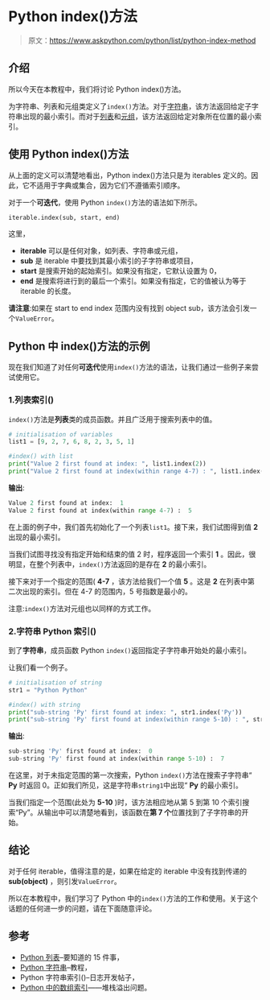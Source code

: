 # Python index()方法

> 原文：<https://www.askpython.com/python/list/python-index-method>

## 介绍

所以今天在本教程中，我们将讨论 Python index()方法。

为字符串、列表和元组类定义了`index()`方法。对于[字符串](https://www.askpython.com/python/string)，该方法返回给定子字符串出现的最小索引。而对于[列表](https://www.askpython.com/python/list/python-list)和[元组](https://www.askpython.com/python/tuple/python-tuple)，该方法返回给定对象所在位置的最小索引。

## 使用 Python index()方法

从上面的定义可以清楚地看出，Python index()方法只是为 iterables 定义的。因此，它不适用于字典或集合，因为它们不遵循索引顺序。

对于一个**可迭代**，使用 Python `index()`方法的语法如下所示。

```py
iterable.index(sub, start, end)

```

这里，

*   **iterable** 可以是任何对象，如列表、字符串或元组，
*   **sub** 是 iterable 中要找到其最小索引的子字符串或项目，
*   **start** 是搜索开始的起始索引。如果没有指定，它默认设置为 0，
*   **end** 是搜索将进行到的最后一个索引。如果没有指定，它的值被认为等于 iterable 的长度。

**请注意**:如果在 start to end index 范围内没有找到 object sub，该方法会引发一个`ValueError`。

## Python 中 index()方法的示例

现在我们知道了对任何**可迭代**使用`index()`方法的语法，让我们通过一些例子来尝试使用它。

### 1.列表索引()

`index()`方法是**列表**类的成员函数。并且广泛用于搜索列表中的值。

```py
# initialisation of variables
list1 = [9, 2, 7, 6, 8, 2, 3, 5, 1]

#index() with list
print("Value 2 first found at index: ", list1.index(2))
print("Value 2 first found at index(within range 4-7) : ", list1.index(2,4,7))

```

**输出**:

```py
Value 2 first found at index:  1
Value 2 first found at index(within range 4-7) :  5

```

在上面的例子中，我们首先初始化了一个列表`list1`。接下来，我们试图得到值 **2** 出现的最小索引。

当我们试图寻找没有指定开始和结束的值 2 时，程序返回一个索引 **1** 。因此，很明显，在整个列表中，`index()`方法返回的是存在 **2** 的最小索引。

接下来对于一个指定的范围( **4-7** ，该方法给我们一个值 **5** 。这是 **2** 在列表中第二次出现的索引。但在 4-7 的范围内，5 号指数是最小的。

注意:`index()`方法对元组也以同样的方式工作。

### 2.字符串 Python 索引()

到了**字符串**，成员函数 Python `index()`返回指定子字符串开始处的最小索引。

让我们看一个例子。

```py
# initialisation of string
str1 = "Python Python"

#index() with string
print("sub-string 'Py' first found at index: ", str1.index('Py'))
print("sub-string 'Py' first found at index(within range 5-10) : ", str1.index('Py',5,10))

```

**输出**:

```py
sub-string 'Py' first found at index:  0
sub-string 'Py' first found at index(within range 5-10) :  7

```

在这里，对于未指定范围的第一次搜索，Python `index()`方法在搜索子字符串“ **Py** 时返回 0。正如我们所见，这是字符串`string1`中出现“ **Py** 的最小索引。

当我们指定一个范围(此处为 **5-10** )时，该方法相应地从第 5 到第 10 个索引搜索“Py”。从输出中可以清楚地看到，该函数在**第 7 个**位置找到了子字符串的开始。

## 结论

对于任何 iterable，值得注意的是，如果在给定的 iterable 中没有找到传递的 **sub(object)** ，则引发`ValueError`。

所以在本教程中，我们学习了 Python 中的`index()`方法的工作和使用。关于这个话题的任何进一步的问题，请在下面随意评论。

## 参考

*   [Python 列表](https://www.askpython.com/python/list/python-list)–要知道的 15 件事，
*   [Python 字符串](https://www.askpython.com/python/string)–教程，
*   Python 字符串索引()–日志开发帖子，
*   [Python 中的数组索引](https://stackoverflow.com/questions/15726618/array-indexing-in-python)——堆栈溢出问题。